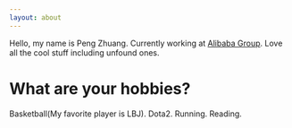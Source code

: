 ```yaml
---
layout: about
---
```


Hello, my name is Peng Zhuang. Currently working at [Alibaba Group](https://en.wikipedia.org/wiki/Alibaba_Group). Love all the cool stuff including unfound ones. 

# What are your hobbies?
Basketball(My favorite player is LBJ). Dota2. Running. Reading.
